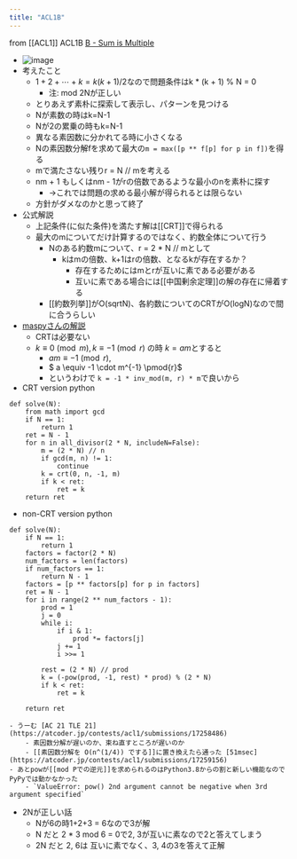 ```yaml
---
title: "ACL1B"
---
```


from [[ACL1]]
ACL1B
[B - Sum is Multiple](https://atcoder.jp/contests/acl1/tasks/acl1_b)
- ![image](https://gyazo.com/05e1340235546d99c96be1d91098fd5f/thumb/1000)
- 考えたこと
    - $1 + 2 + \cdots + k = k (k + 1) / 2$なので問題条件はk * (k + 1)  % N = 0
        - 注: mod 2Nが正しい
    - とりあえず素朴に探索して表示し、パターンを見つける
    - Nが素数の時はk=N-1
    - Nが2の累乗の時もk=N-1
    - 異なる素因数に分かれてる時に小さくなる
    - Nの素因数分解fを求めて最大の`m = max([p ** f[p] for p in f])`を得る
    - mで満たさない残りr = N // mを考える
    - nm + 1  もしくはnm - 1がrの倍数であるような最小のnを素朴に探す
        - →これでは問題の求める最小解が得られるとは限らない
    - 方針がダメなのかと思って終了
- 公式解説
    - 上記条件(に似た条件)を満たす解は[[CRT]]で得られる
    - 最大のmについてだけ計算するのではなく、約数全体について行う
        - Nのある約数mについて、r = 2 * N // mとして
            - kはmの倍数、k+1はrの倍数、となるkが存在するか？
                - 存在するためにはmとrが互いに素である必要がある
                - 互いに素である場合には[[中国剰余定理]]の解の存在に帰着する
        - [[約数列挙]]がO(sqrtN)、各約数についてのCRTがO(logN)なので間に合うらしい
- [maspyさんの解説](https://maspypy.com/atcoder-参加感想-2020-09-20acl1)
    - CRTは必要ない
    - $k \equiv 0 \pmod{m}, k \equiv -1 \pmod{r}$ の時 $k = am$とすると
        - $am \equiv -1 \pmod{r}$,
        - $ a \equiv -1 \cdot m^{-1} \pmod{r}$
        - というわけで  ` k = -1 * inv_mod(m, r) * m `で良いから
- CRT version
python

```
def solve(N):
    from math import gcd
    if N == 1:
        return 1
    ret = N - 1
    for n in all_divisor(2 * N, includeN=False):
        m = (2 * N) // n
        if gcd(m, n) != 1:
            continue
        k = crt(0, n, -1, m)
        if k < ret:
            ret = k
    return ret
```

- non-CRT version
python

```
def solve(N):
    if N == 1:
        return 1
    factors = factor(2 * N)
    num_factors = len(factors)
    if num_factors == 1:
        return N - 1
    factors = [p ** factors[p] for p in factors]
    ret = N - 1
    for i in range(2 ** num_factors - 1):
        prod = 1
        j = 0
        while i:
            if i & 1:
                prod *= factors[j]
            j += 1
            i >>= 1

        rest = (2 * N) // prod
        k = (-pow(prod, -1, rest) * prod) % (2 * N)
        if k < ret:
            ret = k

    return ret
```

    - うーむ [AC 21 TLE 21](https://atcoder.jp/contests/acl1/submissions/17258486)
        - 素因数分解が遅いのか、束ね直すところが遅いのか
        - [[素因数分解を O(n^(1/4)) でする]]に置き換えたら通った [51msec](https://atcoder.jp/contests/acl1/submissions/17259156)
    - あとpowが[[mod Pでの逆元]]を求められるのはPython3.8からの割と新しい機能なのでPyPyでは動かなかった
        - `ValueError: pow() 2nd argument cannot be negative when 3rd argument specified`
- 2Nが正しい話
    - Nが6の時1+2+3 = 6なので3が解
    - N だと 2 * 3 mod 6 = 0で2, 3が互いに素なので2と答えてしまう
    - 2N だと 2, 6は 互いに素でなく、3, 4の3を答えて正解

